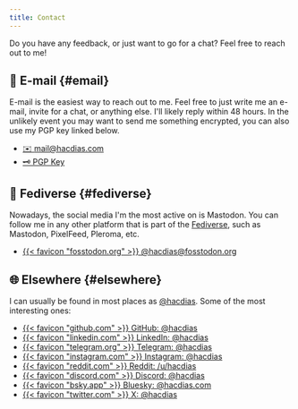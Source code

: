 ```yaml
---
title: Contact
---
```


Do you have any feedback, or just want to go for a chat? Feel free to reach out to me!

<!--more-->

## 📧 E-mail {#email}

E-mail is the easiest way to reach out to me. Feel free to just write me an e-mail, invite for a chat, or anything else. I'll likely reply within 48 hours. In the unlikely event you may want to send me something encrypted, you can also use my PGP key linked below.

<div class='terms'>

- [✉️ mail@hacdias.com](mailto:mail@hacdias.com)
- [🗝 PGP Key](/pubkey.asc)

</div>

## 🐘 Fediverse {#fediverse}

Nowadays, the social media I'm the most active on is Mastodon. You can follow me in any other platform that is part of the [Fediverse](https://en.wikipedia.org/wiki/Fediverse), such as Mastodon, PixelFeed, Pleroma, etc.

<div class='terms'>

- [{{< favicon "fosstodon.org" >}} @hacdias@fosstodon.org](https://fosstodon.org/@hacdias)

</div>


## 🌐 Elsewhere {#elsewhere}

I can usually be found in most places as [@hacdias](/about/#handle). Some of the most interesting ones:

<div class='terms'>

- [{{< favicon "github.com" >}} GitHub: @hacdias](https://github.com/hacdias)
- [{{< favicon "linkedin.com" >}} LinkedIn: @hacdias](https://linkedin.com/in/hacdias)
- [{{< favicon "telegram.org" >}} Telegram: @hacdias](https://t.me/hacdias)
- [{{< favicon "instagram.com" >}} Instagram: @hacdias](https://instagram.com/hacdias)
- [{{< favicon "reddit.com" >}} Reddit: /u/hacdias](https://reddit.com/u/hacdias)
- [{{< favicon "discord.com" >}} Discord: @hacdias](https://discord.com/users/hacdias)
- [{{< favicon "bsky.app" >}} Bluesky: @hacdias.com](https://bsky.app/profile/hacdias.com)
- [{{< favicon "twitter.com" >}} X: @hacdias](https://twitter.com/hacdias)

</div>
